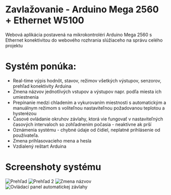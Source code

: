 # Zavlažovanie - Arduino Mega 2560 + Ethernet W5100
Webová aplikácia postavená na mikrokontroléri Arduino Mega 2560 s Ethernet konektivitou do webového rozhrania slúžiaceho na správu celého projektu
# Systém ponúka:
* Real-time výpis hodnôt, stavov, režimov všetkých výstupov, senzorov, prehľad konektivity Arduina
* Zmena názvov jednotlivých vstupov a výstupov napr. podľa miesta ich umiestnenia
* Prepínanie medzi chladením a vykurovaním miestnosti s automatickým a manuálnym režimom s voliteľnou nastaviteľnou požadovanou teplotou a hysterézou
* Časové ovládanie okruhov závlahy, ktorá vie fungovať v nastaviteľných časových intervaloch so zohľadnením počasia - neaktívne ak prší
* Oznámenia systému - chybné údaje od čidiel, neplatné prihlásenie od používateľa.
* Zmena prihlasovacieho mena a hesla
* Vzdialený reštart Arduina
# Screenshoty systému
![Prehľad](https://i.nahraj.to/f/23a7.PNG)
![Prehľad 2](https://i.nahraj.to/f/23a6.PNG)
![Zmena názvov](https://i.nahraj.to/f/23a5.PNG)
![Ovládací panel automatickej závlahy](https://i.nahraj.to/f/23a4.PNG)
